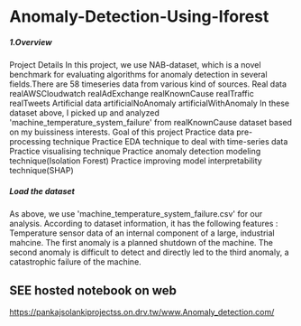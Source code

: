 # Anomaly-Detection-Using-Iforest
##### 1.Overview
Project Details
 In this project, we use NAB-dataset, which is a novel benchmark for evaluating algorithms for anomaly detection in several fields.There are 58 timeseries data from various kind of sources.
Real data
realAWSCloudwatch
realAdExchange
realKnownCause
realTraffic
realTweets
Artificial data
artificialNoAnomaly
artificialWithAnomaly In these dataset above, I picked up and analyzed 'machine_temperature_system_failure' from realKnownCause dataset based on my buissiness interests.
Goal of this project
Practice data pre-processing technique
Practice EDA technique to deal with time-series data
Practice visualising technique
Practice anomaly detection modeling technique(Isolation Forest)
Practice improving model interpretability technique(SHAP)

 ##### Load the dataset
As above, we use 'machine_temperature_system_failure.csv' for our analysis.
According to dataset information, it has the following features :
Temperature sensor data of an internal component of a large, industrial mahcine.
The first anomaly is a planned shutdown of the machine.
The second anomaly is difficult to detect and directly led to the third anomaly, a catastrophic failure of the machine.

## SEE hosted notebook on web 
https://pankajsolankiprojectss.on.drv.tw/www.Anomaly_detection.com/
